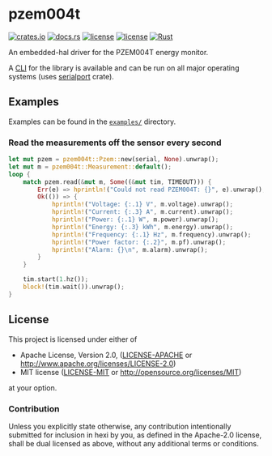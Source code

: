 pzem004t
====
[![crates.io](https://img.shields.io/crates/v/pzem004t.svg)](https://crates.io/crates/pzem004t)
[![docs.rs](https://docs.rs/pzem004t/badge.svg)](https://docs.rs/pzem004t/)
[![license](http://img.shields.io/badge/license-MIT-blue.svg)](LICENSE-MIT)
[![license](https://img.shields.io/badge/license-Apache%202.0-blue.svg)](LICENSE-APACHE)
[![Rust](https://github.com/iostapyshyn/pzem004t/workflows/Rust/badge.svg)](https://github.com/iostapyshyn/pzem004t/actions?query=workflow%3ARust)

An embedded-hal driver for the PZEM004T energy monitor.

A [CLI](https://github.com/iostapyshyn/pzem-cli) for the library is available and can be
run on all major operating systems (uses [serialport](https://crates.io/crates/serialport) crate).

## Examples
Examples can be found in the [`examples/`](https://github.com/iostapyshyn/pzem004t/tree/master/examples) directory.

### Read the measurements off the sensor every second
```rust
let mut pzem = pzem004t::Pzem::new(serial, None).unwrap();
let mut m = pzem004t::Measurement::default();
loop {
    match pzem.read(&mut m, Some((&mut tim, TIMEOUT))) {
        Err(e) => hprintln!("Could not read PZEM004T: {}", e).unwrap(),
        Ok(()) => {
            hprintln!("Voltage: {:.1} V", m.voltage).unwrap();
            hprintln!("Current: {:.3} A", m.current).unwrap();
            hprintln!("Power: {:.1} W", m.power).unwrap();
            hprintln!("Energy: {:.3} kWh", m.energy).unwrap();
            hprintln!("Frequency: {:.1} Hz", m.frequency).unwrap();
            hprintln!("Power factor: {:.2}", m.pf).unwrap();
            hprintln!("Alarm: {}\n", m.alarm).unwrap();
        }
    }

    tim.start(1.hz());
    block!(tim.wait()).unwrap();
}
```

## License

This project is licensed under either of

 * Apache License, Version 2.0, ([LICENSE-APACHE](LICENSE-APACHE) or
   http://www.apache.org/licenses/LICENSE-2.0)
 * MIT license ([LICENSE-MIT](LICENSE-MIT) or
   http://opensource.org/licenses/MIT)

at your option.


### Contribution

Unless you explicitly state otherwise, any contribution intentionally submitted
for inclusion in hexi by you, as defined in the Apache-2.0 license, shall be
dual licensed as above, without any additional terms or conditions.
